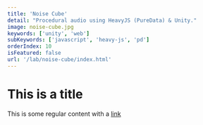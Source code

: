 ```yaml
---
title: 'Noise Cube'
detail: "Procedural audio using HeavyJS (PureData) & Unity."
image: noise-cube.jpg
keywords: ['unity', 'web']
subKeywords: ['javascript', 'heavy-js', 'pd']
orderIndex: 10
isFeatured: false
url: '/lab/noise-cube/index.html'
---
```


# This is a title

This is some regular content with a [link](https://google.com)